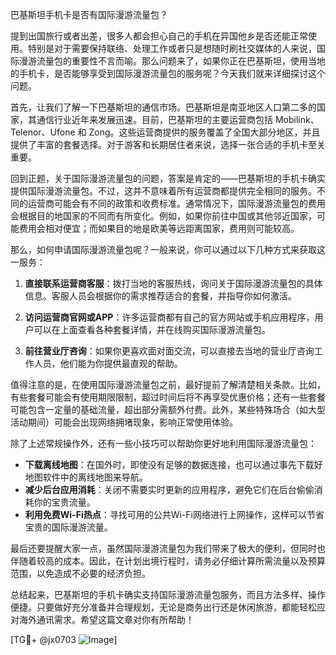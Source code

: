 巴基斯坦手机卡是否有国际漫游流量包？

提到出国旅行或者出差，很多人都会担心自己的手机在异国他乡是否还能正常使用。特别是对于需要保持联络、处理工作或者只是想随时刷社交媒体的人来说，国际漫游流量包的重要性不言而喻。那么问题来了，如果你正在巴基斯坦，使用当地的手机卡，是否能够享受到国际漫游流量包的服务呢？今天我们就来详细探讨这个问题。

首先，让我们了解一下巴基斯坦的通信市场。巴基斯坦是南亚地区人口第二多的国家，其通信行业近年来发展迅速。目前，巴基斯坦的主要运营商包括 Mobilink、Telenor、Ufone 和 Zong。这些运营商提供的服务覆盖了全国大部分地区，并且提供了丰富的套餐选择。对于游客和长期居住者来说，选择一张合适的手机卡至关重要。

回到正题，关于国际漫游流量包的问题，答案是肯定的——巴基斯坦的手机卡确实提供国际漫游流量包。不过，这并不意味着所有运营商都提供完全相同的服务。不同的运营商可能会有不同的政策和收费标准。通常情况下，国际漫游流量包的费用会根据目的地国家的不同而有所变化。例如，如果你前往中国或其他邻近国家，可能费用会相对便宜；而如果目的地是欧美等远距离国家，费用则可能较高。

那么，如何申请国际漫游流量包呢？一般来说，你可以通过以下几种方式来获取这一服务：

1. **直接联系运营商客服**：拨打当地的客服热线，询问关于国际漫游流量包的具体信息。客服人员会根据你的需求推荐适合的套餐，并指导你如何激活。

2. **访问运营商官网或APP**：许多运营商都有自己的官方网站或手机应用程序，用户可以在上面查看各种套餐详情，并在线购买国际漫游流量包。

3. **前往营业厅咨询**：如果你更喜欢面对面交流，可以直接去当地的营业厅咨询工作人员，他们能为你提供最直观的帮助。

值得注意的是，在使用国际漫游流量包之前，最好提前了解清楚相关条款。比如，有些套餐可能会有使用期限限制，超过时间后将不再享受优惠价格；还有一些套餐可能包含一定量的基础流量，超出部分需额外付费。此外，某些特殊场合（如大型活动期间）可能会出现网络拥堵现象，影响正常使用体验。

除了上述常规操作外，还有一些小技巧可以帮助你更好地利用国际漫游流量包：

- **下载离线地图**：在国外时，即使没有足够的数据连接，也可以通过事先下载好地图软件中的离线地图来导航。
- **减少后台应用消耗**：关闭不需要实时更新的应用程序，避免它们在后台偷偷消耗你的宝贵流量。
- **利用免费Wi-Fi热点**：寻找可用的公共Wi-Fi网络进行上网操作，这样可以节省宝贵的国际漫游流量。

最后还要提醒大家一点，虽然国际漫游流量包为我们带来了极大的便利，但同时也伴随着较高的成本。因此，在计划出境行程时，请务必仔细计算所需流量以及预算范围，以免造成不必要的经济负担。

总结起来，巴基斯坦的手机卡确实支持国际漫游流量包服务，而且方法多样、操作便捷。只要做好充分准备并合理规划，无论是商务出行还是休闲旅游，都能轻松应对海外通讯需求。希望这篇文章对你有所帮助！

[TG💪+ @jx0703 ![Image](https://github.com/user-attachments/assets/dbca1d08-cadb-493c-b0ec-ad6f7a83f270)]